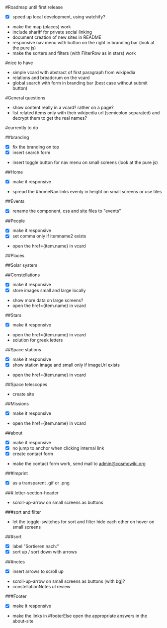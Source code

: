 #Roadmap until first release
- [x] speed up local development, using watchify?
- make the map (places) work
- include shariff for private social linking
- document creation of new sites in README
- responsive nav menu with button on the right in branding bar (look at the pure js)
- make the sorters and filters (with FilterRow as in stars) work

#nice to have
- simple vcard with abstract of first paragraph from wikipedia
- relations and breadcrum on the vcard
- global search with form in branding bar (best case without submit button)

#General questions
- show content really in a vcard? rather on a page?
- list related items only with their wikipedia url (semicolon separated) and decrypt them to get the real names?

#currently to do

##branding
- [x] fix the branding on top
- [x] insert search form
- insert toggle button for nav menu on small screens (look at the pure js)

##Home
- [x] make it responsive
- spread the #homeNav links evenly in height on small screens or use tiles

##Events
- [x] rename the component, css and site files to "events"

##People
- [x] make it responsive
- [x] set comma only if itemname2 exists
- open the href={item.name} in vcard

##Places

##Solar system

##Constellations
- [x] make it responsive
- [x] store images small and large locally
- show more data on large screens?
- open the href={item.name} in vcard

##Stars
- [x] make it responsive
- open the href={item.name} in vcard
- solution for greek letters

##Space stations
- [x] make it responsive
- [x] show station image and small only if imageUrl exists
- open the href={item.name} in vcard

##Space telescopes
- create site

##Missions
- [x] make it responsive
- open the href={item.name} in vcard

##about
- [x] make it responsive
- [x] no jump to anchor when clicking internal link
- [x] create contact form
- make the contact form work, send mail to admin@cosmowiki.org

###Imprint
- [x] as a transparent .gif or .png

###.letter-section-header
- scroll-up-arrow on small screens as buttons

###sort and filter
- let the toggle-switches for sort and filter hide each other on hover on small screens

###sort
- [x] label "Sortieren nach:"
- [x] sort up / sort down with arrows

###notes
- [x] insert arrows to scroll up
- scroll-up-arrow on small screens as buttons (with bg)?
- constellationNotes ul review

###Footer
- [x] make it responsive
- make the links in #footerElse open the appropriate answers in the about-site

